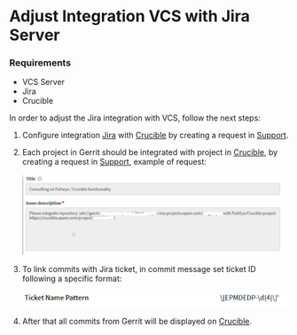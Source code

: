 # Adjust Integration VCS with Jira Server
### Requirements
* VCS Server
* Jira
* Crucible

In order to adjust the Jira integration with VCS, follow the next steps:

1. Configure integration [Jira](https://jiraeu.epam.com) with [Crucible](https://crucible.epam.com/) by creating a request in [Support](https://support.epam.com/).

2. Each project in Gerrit should be integrated with project in [Crucible](https://crucible.epam.com/), by creating a request in [Support](https://support.epam.com/), example of request:

    ![request_example](../readme-resource/сrucible_integration_request.png "request_example")  

3. To link commits with Jira ticket, in commit message set ticket ID following a specific format:

    ![commit_pattern](../readme-resource/commit_pattern.png "commit_pattern")  

4. After that all commits from Gerrit will be displayed on [Crucible](https://crucible.epam.com/).